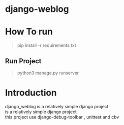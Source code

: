 # django-weblog

# How To run
>pip install -r requirements.txt

## Run Project
>python3 manage.py runserver

# Introduction
django_weblog is a relatively simple django project <br>
is a relatively simple django project <br>
this project use django-debug-toolbar , unittest and cbv 

